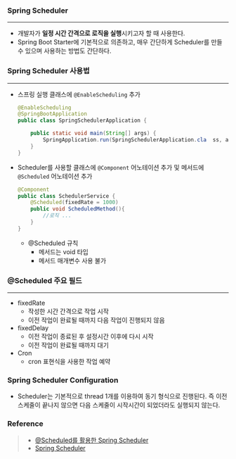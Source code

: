 ### Spring Scheduler

---
- 개발자가 **일정 시간 간격으로 로직을 실행**시키고자 할 때 사용한다.
- Spring Boot Starter에 기본적으로 의존하고, 매우 간단하게 Scheduler를 만들 수 있으며 사용하는 방법도 간단하다.

### Spring Scheduler 사용법

---
- 스프링 실행 클래스에 `@EnableScheduling` 추가
  ```java
  @EnableScheduling
  @SpringBootApplication
  public class SpringSchedulerApplication {

      public static void main(String[] args) {
          SpringApplication.run(SpringSchedulerApplication.cla  ss, args);
      }
  }
  ```
- Scheduler를 사용할 클래스에 `@Component` 어노테이션 추가 및 메서드에 `@Scheduled` 어노테이션 추가
  ```java
  @Component
  public class SchedulerService {
      @Scheduled(fixedRate = 1000)
      public void ScheduledMethod(){
          //로직 ...
      }
  }
  ```
    - @Scheduled 규칙
      - 메서드는 void 타입
      - 메서드 매개변수 사용 불가

### @Scheduled 주요 필드

---

- fixedRate
	- 작성한 시간 간격으로 작업 시작
	- 이전 작업이 완료될 때까지 다음 작업이 진행되지 않음
- fixedDelay
	- 이전 작업이 종료된 후 설정시간 이후에 다시 시작
	- 이전 작업이 완료될 때까지 대기
- Cron
	- cron 표현식을 사용한 작업 예약

### Spring Scheduler Configuration
- Scheduler는 기본적으로 thread 1개를 이용하여 동기 형식으로 진행된다. 즉 이전 스케줄이 끝나지 않으면 다음 스케줄이 시작시간이 되었더라도 실행되지 않는다.

### Reference
> - [@Scheduled를 활용한 Spring Scheduler](https://velog.io/@kimh4nkyul/Scheduled%EB%A5%BC-%ED%99%9C%EC%9A%A9%ED%95%9C-Spring-Scheduler)
> - [Spring Scheduler](https://data-make.tistory.com/699)